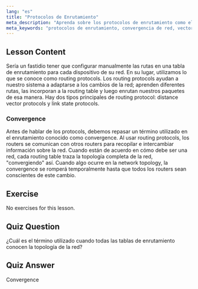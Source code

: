 ```yaml
---
lang: "es"
title: "Protocolos de Enrutamiento"
meta_description: "Aprenda sobre los protocolos de enrutamiento como el vector de distancia y el estado de enlace. Comprenda la convergencia de la red y cómo los enrutadores se adaptan a los cambios. ¡Comience su viaje en redes Linux!"
meta_keywords: "protocolos de enrutamiento, convergencia de red, vector de distancia, estado de enlace, redes Linux, guía para principiantes, tutorial de red"
---
```


## Lesson Content

Sería un fastidio tener que configurar manualmente las rutas en una tabla de enrutamiento para cada dispositivo de su red. En su lugar, utilizamos lo que se conoce como routing protocols. Los routing protocols ayudan a nuestro sistema a adaptarse a los cambios de la red; aprenden diferentes rutas, las incorporan a la routing table y luego enrutan nuestros paquetes de esa manera. Hay dos tipos principales de routing protocol: distance vector protocols y link state protocols.

### Convergence

Antes de hablar de los protocols, debemos repasar un término utilizado en el enrutamiento conocido como convergence. Al usar routing protocols, los routers se comunican con otros routers para recopilar e intercambiar información sobre la red. Cuando están de acuerdo en cómo debe ser una red, cada routing table traza la topología completa de la red, "convergiendo" así. Cuando algo ocurre en la network topology, la convergence se romperá temporalmente hasta que todos los routers sean conscientes de este cambio.

## Exercise

No exercises for this lesson.

## Quiz Question

¿Cuál es el término utilizado cuando todas las tablas de enrutamiento conocen la topología de la red?

## Quiz Answer

Convergence
